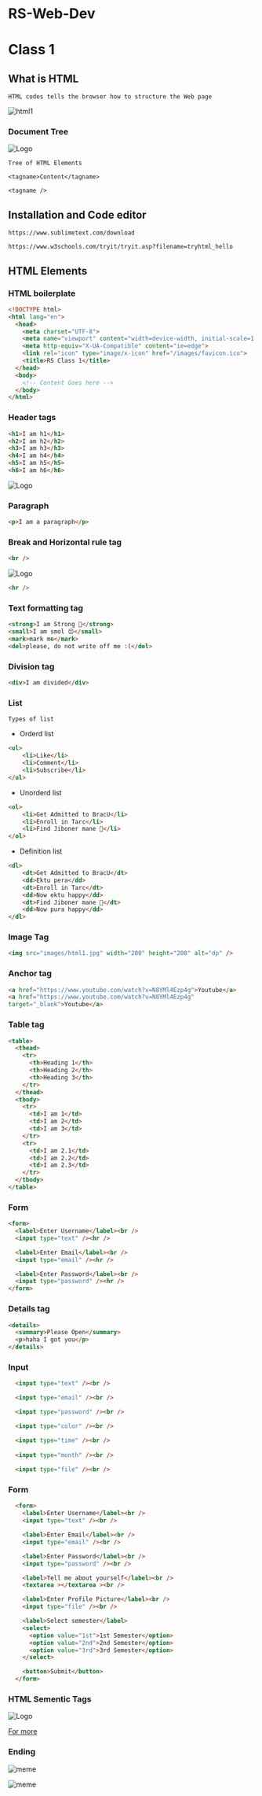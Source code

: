 # RS-Web-Dev

# Class 1
## What is HTML

`HTML codes tells the browser how to structure the Web page`

![html1](https://i.ibb.co/t3QpLSR/html1.jpg)

### Document Tree

![Logo](https://i.ibb.co/0DtX0Gh/html2.png)

`Tree of HTML Elements`

```<tagname>Content</tagname>```

```<tagname />```

## Installation and Code editor

`https://www.sublimetext.com/download`

`https://www.w3schools.com/tryit/tryit.asp?filename=tryhtml_hello`

## HTML Elements

### HTML boilerplate

```html
<!DOCTYPE html>
<html lang="en">
  <head>
    <meta charset="UTF-8">
    <meta name="viewport" content="width=device-width, initial-scale=1.0">
    <meta http-equiv="X-UA-Compatible" content="ie=edge">
    <link rel="icon" type="image/x-icon" href="/images/favicon.ico">
    <title>RS Class 1</title>
  </head>
  <body>
    <!-- Content Goes here -->
  </body>
</html>

```

### Header tags

```html
<h1>I am h1</h1>
<h2>I am h2</h2>
<h3>I am h3</h3>
<h4>I am h4</h4>
<h5>I am h5</h5>
<h6>I am h6</h6>
```
![Logo](https://i.ibb.co/QYsxpBP/html4.jpg)

### Paragraph

```html
<p>I am a paragraph</p>
```

### Break and Horizontal rule tag

```html
<br />
```

![Logo](https://i.ibb.co/SdgyfMd/html3.jpg)

```html
<hr />
```

### Text formatting tag

```html
<strong>I am Strong 💪</strong>
<small>I am smol 😔</small>
<mark>mark me</mark>
<del>please, do not write off me :(</del>
```

### Division tag

```html
<div>I am divided</div>
```

### List

`Types of list`

- Orderd list

```html
<ul>
    <li>Like</li>
    <li>Comment</li>
    <li>Subscribe</li>
</ul>
```

- Unorderd list

```html
<ol>
    <li>Get Admitted to BracU</li>
    <li>Enroll in Tarc</li>
    <li>Find Jiboner mane 💑</li>
</ol>
```

- Definition list

```html
<dl>
    <dt>Get Admitted to BracU</dt>
    <dd>Ektu pera</dd>
    <dt>Enroll in Tarc</dt>
    <dd>Now ektu happy</dd>
    <dt>Find Jiboner mane 💑</dt>
    <dd>Now pura happy</dd>
</dl>
```

### Image Tag

```html
<img src="images/html1.jpg" width="200" height="200" alt="dp" />
```

### Anchor tag

```html
<a href="https://www.youtube.com/watch?v=N8YMl4Ezp4g">Youtube</a>
<a href="https://www.youtube.com/watch?v=N8YMl4Ezp4g"
target="_blank">Youtube</a>
```

### Table tag

```html
<table>
  <thead>
    <tr>
      <th>Heading 1</th>
      <th>Heading 2</th>
      <th>Heading 3</th>
    </tr>
  </thead>
  <tbody>
    <tr>
      <td>I am 1</td>
      <td>I am 2</td>
      <td>I am 3</td>
    </tr>
    <tr>
      <td>I am 2.1</td>
      <td>I am 2.2</td>
      <td>I am 2.3</td>
    </tr>
  </tbody>
</table>
```

### Form 

```html
<form>
  <label>Enter Username</label><br />
  <input type="text" /><hr />

  <label>Enter Email</label><br />
  <input type="email" /><hr />

  <label>Enter Password</label><br />
  <input type="password" /><hr />
</form>
```

### Details tag

```html
<details>
  <summary>Please Open</summary>
  <p>haha I got you</p>
</details>
```

### Input

```html
  <input type="text" /><br />

  <input type="email" /><br />

  <input type="password" /><br />

  <input type="color" /><br />

  <input type="time" /><br />
  
  <input type="month" /><br />
  
  <input type="file" /><br />

```

### Form 

```html
  <form>
    <label>Enter Username</label><br />
    <input type="text" /><br />

    <label>Enter Email</label><br />
    <input type="email" /><br />

    <label>Enter Password</label><br />
    <input type="password" /><br />

    <label>Tell me about yourself</label><br />
    <textarea ></textarea ><br />

    <label>Enter Profile Picture</label><br />
    <input type="file" /><br />

    <label>Select semester</label>
    <select>
      <option value="1st">1st Semester</option>
      <option value="2nd">2nd Semester</option>
      <option value="3rd">3rd Semester</option>
    </select>

    <button>Submit</button>
  </form>
```

### HTML Sementic Tags

![Logo](https://www.w3schools.com/html/img_sem_elements.gif)

[For more](https://www.w3schools.com/html/html5_semantic_elements.asp)

### Ending

![meme](https://i.imgflip.com/u9pv5.jpg)

![meme](https://i.imgflip.com/3y3hxm.jpg)
